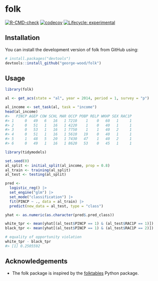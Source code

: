 
<!-- README.md is generated from README.Rmd. Please edit that file -->

# folk

<!-- badges: start -->

[![R-CMD-check](https://github.com/george-wood/folk/actions/workflows/R-CMD-check.yaml/badge.svg)](https://github.com/george-wood/folk/actions/workflows/R-CMD-check.yaml)
[![codecov](https://codecov.io/gh/george-wood/folk/branch/master/graph/badge.svg?token=QXIN95S7AJ)](https://codecov.io/gh/george-wood/folk)
[![Lifecycle:
experimental](https://img.shields.io/badge/lifecycle-experimental-orange.svg)](https://lifecycle.r-lib.org/articles/stages.html#experimental)
<!-- badges: end -->

## Installation

You can install the development version of folk from GitHub using:

``` r
# install.packages("devtools")
devtools::install_github("george-wood/folk")
```

## Usage

``` r
library(folk)

al <- get_acs(state = "al", year = 2014, period = 1, survey = "p")
```

``` r
al_income <- set_task(al, task = "income")
head(al_income)
#>   PINCP AGEP COW SCHL MAR OCCP POBP RELP WKHP SEX RAC1P
#> 1     0   49   6   16   1 7210    1    0   60   1     1
#> 2     0   51   1   16   1 4220    1    0   40   1     1
#> 3     0   53   1   16   1 7750    1    1   40   2     1
#> 4     0   51   1   16   1 5610   19    0   40   1     1
#> 5     1   48   5   20   1 7430   47    1   40   2     1
#> 6     0   49   1   16   1 8620   53    0   45   1     1
```

``` r
library(tidymodels)

set.seed(0)
al_split <- initial_split(al_income, prop = 0.8)
al_train <- training(al_split)
al_test <- testing(al_split)

pred <-
  logistic_reg() |>
  set_engine("glm") |>
  set_mode("classification") |>
  fit(PINCP ~ ., data = al_train) |>
  predict(new_data = al_test, type = "class")

yhat <- as.numeric(as.character(pred$.pred_class))

white_tpr <- mean(yhat[(al_test$PINCP == 1) & (al_test$RAC1P == 1)])
black_tpr <- mean(yhat[(al_test$PINCP == 1) & (al_test$RAC1P == 2)])

# equality of opportunity violation
white_tpr - black_tpr
#> [1] 0.2505592
```

## Acknowledgements

- The folk package is inspired by the
  [folktables](https://github.com/socialfoundations/folktables) Python
  package.
